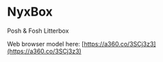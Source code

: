 # NyxBox
Posh &amp; Fosh Litterbox

Web browser model here: [https://a360.co/3SCj3z3](https://a360.co/3SCj3z3)
